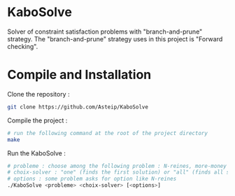 # KaboSolve
Solver of constraint satisfaction problems with "branch-and-prune" strategy. The "branch-and-prune" strategy uses in this project is "Forward checking".

# Compile and Installation

Clone the repository :
```bash
git clone https://github.com/Asteip/KaboSolve
```

Compile the project :
```bash
# run the following command at the root of the project directory
make
```

Run the KaboSolve :
```bash
# probleme : choose among the following problem : N-reines, more-money magic-square
# choix-solver : "one" (finds the first solution) or "all" (finds all solution)
# options : some problem asks for option like N-reines
./KaboSolve <probleme> <choix-solver> [<options>]
```
